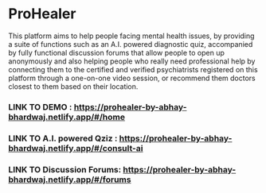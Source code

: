 # ProHealer
This platform aims to help people facing mental health issues, by providing a suite of functions such as an A.I. powered diagnostic quiz, accompanied by fully functional discussion forums that allow people to open up anonymously and also helping people who really need professional help by connecting them to the certified and verified psychiatrists registered on this platform through a one-on-one video session, or recommend them doctors closest to them based on their location.

### LINK TO DEMO : https://prohealer-by-abhay-bhardwaj.netlify.app/#/home

### LINK TO A.I. powered Qziz :  https://prohealer-by-abhay-bhardwaj.netlify.app/#/consult-ai

### LINK TO Discussion Forums: https://prohealer-by-abhay-bhardwaj.netlify.app/#/forums

